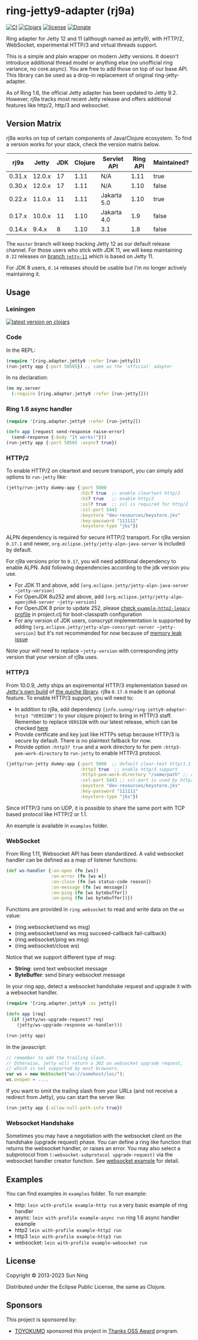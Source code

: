 # ring-jetty9-adapter (rj9a)

[![CI](https://github.com/sunng87/ring-jetty9-adapter/actions/workflows/clojure.yml/badge.svg)](https://github.com/sunng87/ring-jetty9-adapter/actions/workflows/clojure.yml)
[![Clojars](https://img.shields.io/clojars/v/info.sunng/ring-jetty9-adapter.svg?maxAge=2592000)](https://clojars.org/info.sunng/ring-jetty9-adapter)
[![license](https://img.shields.io/github/license/sunng87/ring-jetty9-adapter.svg?maxAge=2592000)]()
[![Donate](https://img.shields.io/badge/donate-liberapay-yellow.svg)](https://liberapay.com/Sunng/donate)

Ring adapter for Jetty 12 and 11 (although named as jetty9), with HTTP/2,
WebSocket, experimental HTTP/3 and virtual threads support.

This is a simple and plain wrapper on modern Jetty versions. It
doesn't introduce additional thread model or anything else (no
unofficial ring variance, no core.async). You are free to add those on
top of our base API. This library can be used as a drop-in replacement
of original ring-jetty-adapter.

As of Ring 1.6, the official Jetty adapter has been updated to Jetty
9.2. However, rj9a tracks most recent Jetty release and offers
additional features like http/2, http/3 and websocket.

## Version Matrix

rj9a works on top of certain components of Java/Clojure ecosystem. To find a
version works for your stack, check the version matrix below.

| rj9a | Jetty | JDK | Clojure | Servlet API | Ring API | Maintained? |
| --- | --- | --- | --- | --- | --- | --- |
| 0.31.x | 12.0.x | 17 | 1.11 | N/A | 1.11 | true |
| 0.30.x | 12.0.x | 17 | 1.11 | N/A | 1.10 | false |
| 0.22.x | 11.0.x | 11 | 1.11 | Jakarta 5.0 | 1.10 | true |
| 0.17.x | 10.0.x | 11 | 1.10 | Jakarta 4.0 | 1.9 | false |
| 0.14.x | 9.4.x | 8 | 1.10 | 3.1 | 1.8 | false |

The `master` branch will keep tracking Jetty 12 as our default release
channel. For those users who stick with JDK 11, we will keep maintaining `0.22`
releases on [branch
`jetty-11`](https://github.com/sunng87/ring-jetty9-adapter/tree/jetty-11) which
is based on Jetty 11.

For JDK 8 users, `0.14` releases should be usable but I'm no longer actively
maintaining it.

## Usage

### Leiningen

[![latest version on clojars](http://clojars.org/info.sunng/ring-jetty9-adapter/latest-version.svg)](https://clojars.org/info.sunng/ring-jetty9-adapter)

### Code

In the REPL:

```clojure
(require '[ring.adapter.jetty9 :refer [run-jetty]])
(run-jetty app {:port 50505}) ;; same as the 'official' adapter
```

In ns declaration:

```clojure
(ns my.server
  (:require [ring.adapter.jetty9 :refer [run-jetty]]))
```

### Ring 1.6 async handler

```clojure
(require '[ring.adapter.jetty9 :refer [run-jetty]])

(defn app [request send-response raise-error]
  (send-response {:body "It works!"}))
(run-jetty app {:port 50505 :async? true})
```

### HTTP/2

To enable HTTP/2 on cleartext and secure transport, you can simply add
options to `run-jetty` like:

```clojure
(jetty/run-jetty dummy-app {:port 5000
                            :h2c? true  ;; enable cleartext http/2
                            :h2? true   ;; enable http/2
                            :ssl? true  ;; ssl is required for http/2
                            :ssl-port 5443
                            :keystore "dev-resources/keystore.jks"
                            :key-password "111111"
                            :keystore-type "jks"})
```

ALPN dependency is required for secure HTTP/2 transport. For rj9a
version `0.17.1` and newer, `org.eclipse.jetty/jetty-alpn-java-server`
is included by default.

For rj9a versions prior to `0.17`, you will need additional dependency
to enable ALPN. Add following dependencies according to the jdk
version you use.

* For JDK 11 and above, add `[org.eclipse.jetty/jetty-alpn-java-server ~jetty-version]`
* For OpenJDK 8u252 and above, add `[org.eclipse.jetty/jetty-alpn-openjdk8-server ~jetty-version]`
* For OpenJDK 8 prior to update 252, please [check
`example-http2-legacy`
profile](https://github.com/sunng87/ring-jetty9-adapter/blob/0.14.3/project.clj#L26)
in project.clj for boot-classpath configuration
* For any version of JDK users, conscrypt implementation is supported by
adding `[org.eclipse.jetty/jetty-alpn-conscrypt-server
~jetty-version]` but it's not recommended for now because of [memory
leak issue](https://github.com/google/conscrypt/issues/835)

Note your will need to replace `~jetty-version` with corresponding jetty version that
your version of rj9a uses.

### HTTP/3

From 10.0.9, Jetty ships an expiremental HTTP/3 implementation based
on [Jetty's own build](https://github.com/jetty-project/jetty-quiche-native) of
[the quiche library](https://github.com/cloudflare/quiche). rj9a `0.17.6` made
it an optional feature. To enable HTTP/3 support, you will need to:

* In addition to rj9a, add dependency
  `[info.sunng/ring-jetty9-adapter-http3 "VERSION"]` to your clojure
  project to bring in HTTP/3 staff. Remember to replace `VERSION` with our
  latest release, which can be checked
  [here](https://clojars.org/info.sunng/ring-jetty9-adapter-http3)
* Provide certficate and key just like HTTPs setup because HTTP/3 is
  secure by default. There is no plaintext fallback for now.
* Provide option `:http3? true` and a work directory to for pem
  `:http3-pem-work-directory` to `run-jetty` to enable HTTP/3 protocol.

```clojure
(jetty/run-jetty dummy-app {:port 5000  ;; default clear-text http/1.1 port
                            :http3 true  ;; enable http/3 support
                            :http3-pem-work-directory "/some/path" ;; a pre-created directory for quic configuration
                            :ssl-port 5443 ;; ssl-port is used by http/3
                            :keystore "dev-resources/keystore.jks"
                            :key-password "111111"
                            :keystore-type "jks"})
```

Since HTTP/3 runs on UDP, it is possible to share the same port with
TCP based protocol like HTTP/2 or 1.1.

An example is available in `examples` folder.

### WebSocket

From Ring 1.11, Websocket API has been standardized. A valid websocket handler
can be defined as a map of listener functions:

```clojure
(def ws-handler {:on-open (fn [ws])
                 :on-error (fn [ws e])
                 :on-close (fn [ws status-code reason])
                 :on-message (fn [ws message])
                 :on-ping (fn [ws bytebuffer])
                 :on-pong (fn [ws bytebuffer])})
```

Functions are provided in `ring.websocket` to read and write data on the `ws`
value:

* (ring.websocket/send ws msg)
* (ring.websocket/send ws msg succeed-callback fail-callback)
* (ring.websocket/ping ws msg)
* (ring.websocket/close ws)

Notice that we support different type of msg:

* **String**: send text websocket message
* **ByteBuffer**: send binary websocket message

In your ring app, detect a websocket handshake request and upgrade it
with a websocket handler.

```clojure
(require '[ring.adapter.jetty9 :as jetty])

(defn app [req]
  (if (jetty/ws-upgrade-request? req)
    (jetty/ws-upgrade-response ws-handler)))

(run-jetty app)
```

In the javascript:
```javascript
// remember to add the trailing slash.
// Otherwise, jetty will return a 302 on websocket upgrade request,
// which is not supported by most browsers.
var ws = new WebSocket("ws://somehost/loc/");
ws.onopen = ....
```

If you want to omit the trailing slash from your URLs (and not receive
a redirect from Jetty), you can start the server like:
```clojure
(run-jetty app {:allow-null-path-info true})
```

### Websocket Handshake

Sometimes you may have a negotiation with the websocket client on the
handshake (upgrade request) phase. You can define a ring like function
that returns the websocket handler, or raises an error. You may also
select a subprotocol from `(:websocket-subprotocol upgrade-request)` via the
websocket handler creator function. See [websocket
example](https://github.com/sunng87/ring-jetty9-adapter/blob/master/examples/rj9a/websocket.clj)
for detail.

## Examples

You can find examples in `examples` folder. To run example:

* http: `lein with-profile example-http run` a very basic
  example of ring handler
* async: `lein with-profile example-async run` ring 1.6 async
  handler example
* http2 `lein with-profile example-http2 run`
* http3 `lein with-profile example-http3 run`
* websocket: `lein with-profile example-websocket run`

## License

Copyright © 2013-2023 Sun Ning

Distributed under the Eclipse Public License, the same as Clojure.

## Sponsors

This project is sponsored by:

- [TOYOKUMO](https://github.com/toyokumo) sponsored this project in [Thanks OSS
  Award](https://oss.toyokumo.co.jp/) program.
